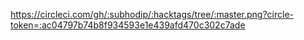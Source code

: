 https://circleci.com/gh/:subhodip/:hacktags/tree/:master.png?circle-token=:ac04797b74b8f934593e1e439afd470c302c7ade
